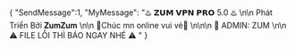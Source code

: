 { "SendMessage":1, "MyMessage": "♨️ 𝗭𝗨𝗠 𝗩𝗣𝗡 𝗣𝗥𝗢 5.0 ♨️ \n\n Phát Triển Bởi 𝐙𝐮𝐦𝐙𝐮𝐦 \n\n 💓Chúc mn online vui vẻ💓 \n\n\n 👤 ADMIN: ZUM \n\n ⚠️ FILE LỖI THÌ BÁO NGAY NHÉ ⚠️ " }
